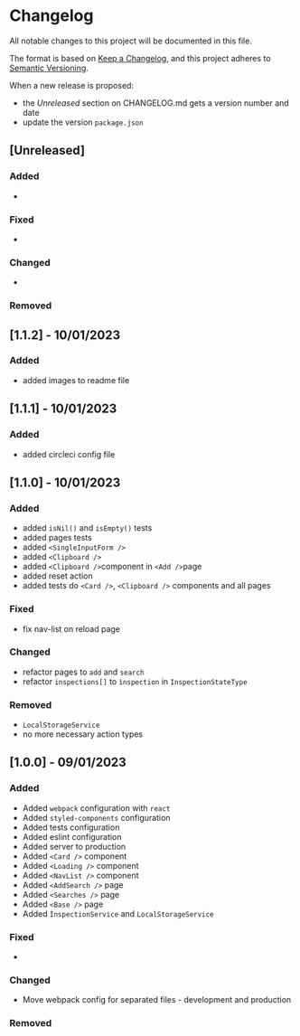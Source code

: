 # Changelog

All notable changes to this project will be documented in this file.

The format is based on [Keep a Changelog](https://keepachangelog.com/en/1.0.0/),
and this project adheres to [Semantic Versioning](https://semver.org/spec/v2.0.0.html).

When a new release is proposed:

- the _Unreleased_ section on CHANGELOG.md gets a version number and date
- update the version `package.json`

## [Unreleased]

### Added

-

### Fixed

-

### Changed

-

### Removed

## [1.1.2] - 10/01/2023

### Added

- added images to readme file

## [1.1.1] - 10/01/2023

### Added

- added circleci config file


## [1.1.0] - 10/01/2023

### Added

- added `isNil()` and `isEmpty()` tests
- added pages tests
- added `<SingleInputForm />`
- added `<Clipboard />`
- added `<Clipboard />`component in `<Add />`page
- added reset action
- added tests do `<Card />`, `<Clipboard />` components and all pages

### Fixed

- fix nav-list on reload page

### Changed

- refactor pages to `add` and `search`
- refactor `inspections[]` to `ìnspection` in `InspectionStateType`

### Removed

- `LocalStorageService`
- no more necessary action types

## [1.0.0] - 09/01/2023
### Added

- Added `webpack` configuration with `react`
- Added `styled-components` configuration
- Added tests configuration
- Added eslint configuration
- Added server to production
- Added `<Card />` component
- Added `<Loading />` component
- Added `<NavList />` component
- Added `<AddSearch />` page
- Added `<Searches />` page
- Added `<Base />` page
- Added `ÌnspectionService` and `LocalStorageService`

### Fixed

-

### Changed

- Move webpack config for separated files - development and production

### Removed
